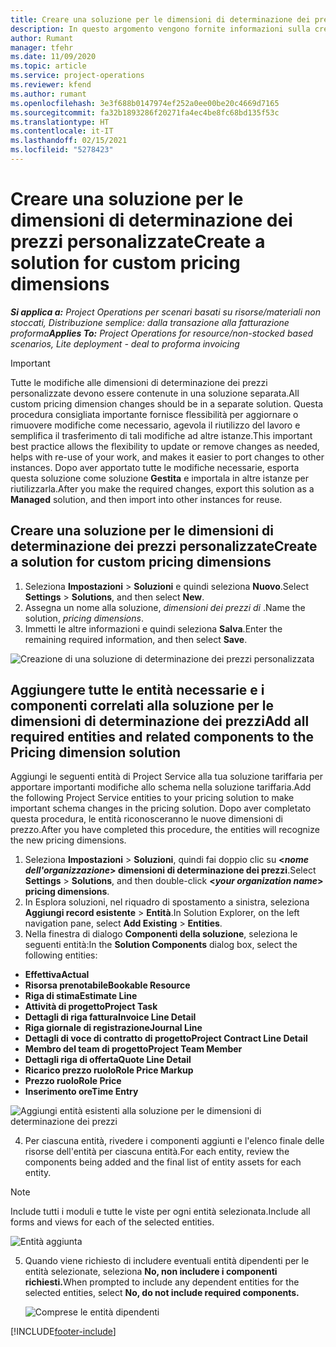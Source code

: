 ```yaml
---
title: Creare una soluzione per le dimensioni di determinazione dei prezzi personalizzate
description: In questo argomento vengono fornite informazioni sulla creazione di soluzioni per dimensioni di determinazione dei prezzi.
author: Rumant
manager: tfehr
ms.date: 11/09/2020
ms.topic: article
ms.service: project-operations
ms.reviewer: kfend
ms.author: rumant
ms.openlocfilehash: 3e3f688b0147974ef252a0ee00be20c4669d7165
ms.sourcegitcommit: fa32b1893286f20271fa4ec4be8fc68bd135f53c
ms.translationtype: HT
ms.contentlocale: it-IT
ms.lasthandoff: 02/15/2021
ms.locfileid: "5278423"
---
```

# <a name="create-a-solution-for-custom-pricing-dimensions"></a><span data-ttu-id="07da0-103">Creare una soluzione per le dimensioni di determinazione dei prezzi personalizzate</span><span class="sxs-lookup"><span data-stu-id="07da0-103">Create a solution for custom pricing dimensions</span></span>

 <span data-ttu-id="07da0-104">_**Si applica a:** Project Operations per scenari basati su risorse/materiali non stoccati, Distribuzione semplice: dalla transazione alla fatturazione proforma_</span><span class="sxs-lookup"><span data-stu-id="07da0-104">_**Applies To:** Project Operations for resource/non-stocked based scenarios, Lite deployment - deal to proforma invoicing_</span></span> 

>[!IMPORTANT]
><span data-ttu-id="07da0-105">Tutte le modifiche alle dimensioni di determinazione dei prezzi personalizzate devono essere contenute in una soluzione separata.</span><span class="sxs-lookup"><span data-stu-id="07da0-105">All custom pricing dimension changes should be in a separate solution.</span></span> <span data-ttu-id="07da0-106">Questa procedura consigliata importante fornisce flessibilità per aggiornare o rimuovere modifiche come necessario, agevola il riutilizzo del lavoro e semplifica il trasferimento di tali modifiche ad altre istanze.</span><span class="sxs-lookup"><span data-stu-id="07da0-106">This important best practice allows the flexibility to update or remove changes as needed, helps with re-use of your work, and makes it easier to port changes to other instances.</span></span> <span data-ttu-id="07da0-107">Dopo aver apportato tutte le modifiche necessarie, esporta questa soluzione come soluzione **Gestita** e importala in altre istanze per riutilizzarla.</span><span class="sxs-lookup"><span data-stu-id="07da0-107">After you make the required changes, export this solution as a **Managed** solution, and then import into other instances for reuse.</span></span>

## <a name="create-a-solution-for-custom-pricing-dimensions"></a><span data-ttu-id="07da0-108">Creare una soluzione per le dimensioni di determinazione dei prezzi personalizzate</span><span class="sxs-lookup"><span data-stu-id="07da0-108">Create a solution for custom pricing dimensions</span></span>

1.  <span data-ttu-id="07da0-109">Seleziona **Impostazioni** > **Soluzioni** e quindi seleziona **Nuovo**.</span><span class="sxs-lookup"><span data-stu-id="07da0-109">Select **Settings** > **Solutions**, and then select **New**.</span></span>
2.  <span data-ttu-id="07da0-110">Assegna un nome alla soluzione, *dimensioni dei prezzi di <your organization name>*.</span><span class="sxs-lookup"><span data-stu-id="07da0-110">Name the solution, *<your organization name> pricing dimensions*.</span></span>
3. <span data-ttu-id="07da0-111">Immetti le altre informazioni e quindi seleziona **Salva**.</span><span class="sxs-lookup"><span data-stu-id="07da0-111">Enter the remaining required information, and then select **Save**.</span></span>

  ![Creazione di una soluzione di determinazione dei prezzi personalizzata](./media/Creation-of-custom-pricing-dimension-solution.png)
 
## <a name="add-all-required-entities-and-related-components-to-the-pricing-dimension-solution"></a><span data-ttu-id="07da0-113">Aggiungere tutte le entità necessarie e i componenti correlati alla soluzione per le dimensioni di determinazione dei prezzi</span><span class="sxs-lookup"><span data-stu-id="07da0-113">Add all required entities and related components to the Pricing dimension solution</span></span>

<span data-ttu-id="07da0-114">Aggiungi le seguenti entità di Project Service alla tua soluzione tariffaria per apportare importanti modifiche allo schema nella soluzione tariffaria.</span><span class="sxs-lookup"><span data-stu-id="07da0-114">Add the following Project Service entities to your pricing solution to make important schema changes in the pricing solution.</span></span> <span data-ttu-id="07da0-115">Dopo aver completato questa procedura, le entità riconosceranno le nuove dimensioni di prezzo.</span><span class="sxs-lookup"><span data-stu-id="07da0-115">After you have completed this procedure, the entities will recognize the new pricing dimensions.</span></span>

1.  <span data-ttu-id="07da0-116">Seleziona **Impostazioni** > **Soluzioni**, quindi fai doppio clic su **<*nome dell'organizzazione*> dimensioni di determinazione dei prezzi**.</span><span class="sxs-lookup"><span data-stu-id="07da0-116">Select **Settings** > **Solutions**, and then double-click **<*your organization name*> pricing dimensions**.</span></span>
2.  <span data-ttu-id="07da0-117">In Esplora soluzioni, nel riquadro di spostamento a sinistra, seleziona **Aggiungi record esistente** > **Entità**.</span><span class="sxs-lookup"><span data-stu-id="07da0-117">In Solution Explorer, on the left navigation pane, select **Add Existing** > **Entities**.</span></span>
3.  <span data-ttu-id="07da0-118">Nella finestra di dialogo **Componenti della soluzione**, seleziona le seguenti entità:</span><span class="sxs-lookup"><span data-stu-id="07da0-118">In the **Solution Components** dialog box, select the following entities:</span></span>
 
   - <span data-ttu-id="07da0-119">**Effettiva**</span><span class="sxs-lookup"><span data-stu-id="07da0-119">**Actual**</span></span>
   - <span data-ttu-id="07da0-120">**Risorsa prenotabile**</span><span class="sxs-lookup"><span data-stu-id="07da0-120">**Bookable Resource**</span></span>
   - <span data-ttu-id="07da0-121">**Riga di stima**</span><span class="sxs-lookup"><span data-stu-id="07da0-121">**Estimate Line**</span></span>
   - <span data-ttu-id="07da0-122">**Attività di progetto**</span><span class="sxs-lookup"><span data-stu-id="07da0-122">**Project Task**</span></span>
   - <span data-ttu-id="07da0-123">**Dettagli di riga fattura**</span><span class="sxs-lookup"><span data-stu-id="07da0-123">**Invoice Line Detail**</span></span>
   - <span data-ttu-id="07da0-124">**Riga giornale di registrazione**</span><span class="sxs-lookup"><span data-stu-id="07da0-124">**Journal Line**</span></span>
   - <span data-ttu-id="07da0-125">**Dettagli di voce di contratto di progetto**</span><span class="sxs-lookup"><span data-stu-id="07da0-125">**Project Contract Line Detail**</span></span>
   - <span data-ttu-id="07da0-126">**Membro del team di progetto**</span><span class="sxs-lookup"><span data-stu-id="07da0-126">**Project Team Member**</span></span>
   - <span data-ttu-id="07da0-127">**Dettagli riga di offerta**</span><span class="sxs-lookup"><span data-stu-id="07da0-127">**Quote Line Detail**</span></span>
   - <span data-ttu-id="07da0-128">**Ricarico prezzo ruolo**</span><span class="sxs-lookup"><span data-stu-id="07da0-128">**Role Price Markup**</span></span>
   - <span data-ttu-id="07da0-129">**Prezzo ruolo**</span><span class="sxs-lookup"><span data-stu-id="07da0-129">**Role Price**</span></span>
   - <span data-ttu-id="07da0-130">**Inserimento ore**</span><span class="sxs-lookup"><span data-stu-id="07da0-130">**Time Entry**</span></span>
 
   ![Aggiungi entità esistenti alla soluzione per le dimensioni di determinazione dei prezzi](./media/Existing-entities-to-PD-solution.png)
 
 4. <span data-ttu-id="07da0-132">Per ciascuna entità, rivedere i componenti aggiunti e l'elenco finale delle risorse dell'entità per ciascuna entità.</span><span class="sxs-lookup"><span data-stu-id="07da0-132">For each entity, review the components being added and the final list of entity assets for each entity.</span></span> 

   >[!NOTE]
   > <span data-ttu-id="07da0-133">Include tutti i moduli e tutte le viste per ogni entità selezionata.</span><span class="sxs-lookup"><span data-stu-id="07da0-133">Include all forms and views for each of the selected entities.</span></span>

  ![Entità aggiunta](./media/solution-component-selection.png)


5.  <span data-ttu-id="07da0-135">Quando viene richiesto di includere eventuali entità dipendenti per le entità selezionate, seleziona **No, non includere i componenti richiesti.**</span><span class="sxs-lookup"><span data-stu-id="07da0-135">When prompted to include any dependent entities for the selected entities, select **No, do not include required components.**</span></span>

    ![Comprese le entità dipendenti](./media/Do-not-include-required.png)


[!INCLUDE[footer-include](../includes/footer-banner.md)]